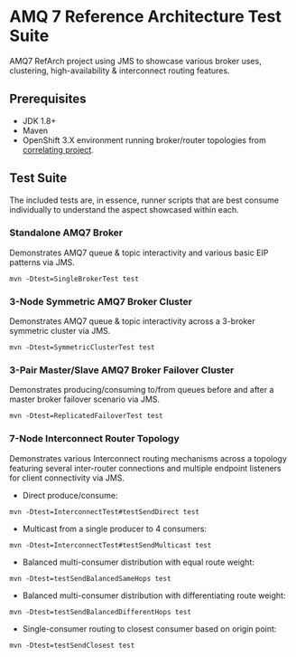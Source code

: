 # AMQ 7 Reference Architecture Test Suite

AMQ7 RefArch project using JMS to showcase various broker uses, clustering, high-availability & interconnect routing features.

## Prerequisites

* JDK 1.8+
* Maven
* OpenShift 3.X environment running broker/router topologies from [correlating project](https://github.com/jeremyary/amq7-image).

## Test Suite

The included tests are, in essence, runner scripts that are best consume individually to understand the aspect showcased within each. 

### Standalone AMQ7 Broker

Demonstrates AMQ7 queue & topic interactivity and various basic EIP patterns via JMS.

```
mvn -Dtest=SingleBrokerTest test
```

### 3-Node Symmetric AMQ7 Broker Cluster

Demonstrates AMQ7 queue & topic interactivity across a 3-broker symmetric cluster via JMS.

```
mvn -Dtest=SymmetricClusterTest test
```

### 3-Pair Master/Slave AMQ7 Broker Failover Cluster

Demonstrates producing/consuming to/from queues before and after a master broker failover scenario via JMS.

```
mvn -Dtest=ReplicatedFailoverTest test
```

### 7-Node Interconnect Router Topology

Demonstrates various Interconnect routing mechanisms across a topology featuring several inter-router connections and multiple endpoint listeners for client 
connectivity via JMS.

* Direct produce/consume:
```
mvn -Dtest=InterconnectTest#testSendDirect test
```

* Multicast from a single producer to 4 consumers:
```
mvn -Dtest=InterconnectTest#testSendMulticast test
```

* Balanced multi-consumer distribution with equal route weight:
```
mvn -Dtest=testSendBalancedSameHops test
```

* Balanced multi-consumer distribution with differentiating route weight:
```
mvn -Dtest=testSendBalancedDifferentHops test
```

* Single-consumer routing to closest consumer based on origin point:
```
mvn -Dtest=testSendClosest test
```
